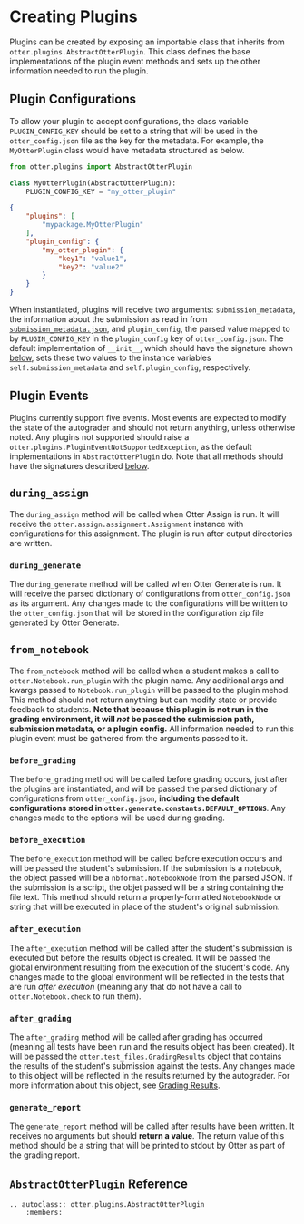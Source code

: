 # Creating Plugins

Plugins can be created by exposing an importable class that inherits from `otter.plugins.AbstractOtterPlugin`. This class defines the base implementations of the plugin event methods and sets up the other information needed to run the plugin.

## Plugin Configurations

To allow your plugin to accept configurations, the class variable `PLUGIN_CONFIG_KEY` should be set to a string that will be used in the `otter_config.json` file as the key for the metadata. For example, the `MyOtterPlugin` class would have metadata structured as below.

```python
from otter.plugins import AbstractOtterPlugin

class MyOtterPlugin(AbstractOtterPlugin):
    PLUGIN_CONFIG_KEY = "my_otter_plugin"
```

```json
{
    "plugins": [
        "mypackage.MyOtterPlugin"
    ],
    "plugin_config": {
        "my_otter_plugin": {
            "key1": "value1",
            "key2": "value2"
        }
    }
}
```

When instantiated, plugins will receive two arguments: `submission_metadata`, the information about the submission as read in from [`submission_metadata.json`](https://gradescope-autograders.readthedocs.io/en/latest/submission_metadata/), and `plugin_config`, the parsed value mapped to by `PLUGIN_CONFIG_KEY` in the `plugin_config` key of `otter_config.json`. The default implementation of `__init__`, which should have the signature shown [below](#absctractotterplugin-reference), sets these two values to the instance variables `self.submission_metadata` and `self.plugin_config`, respectively.

## Plugin Events

Plugins currently support five events. Most events are expected to modify the state of the autograder and should not return anything, unless otherwise noted. Any plugins not supported should raise a `otter.plugins.PluginEventNotSupportedException`, as the default implementations in `AbstractOtterPlugin` do. Note that all methods should have the signatures described [below](#absctractotterplugin-reference).

## `during_assign`

The `during_assign` method will be called when Otter Assign is run. It will receive the `otter.assign.assignment.Assignment` instance with configurations for this assignment. The plugin is run after output directories are written.

### `during_generate`

The `during_generate` method will be called when Otter Generate is run. It will receive the parsed dictionary of configurations from `otter_config.json` as its argument. Any changes made to the configurations will be written to the `otter_config.json` that will be stored in the configuration zip file generated by Otter Generate.

## `from_notebook`

The `from_notebook` method will be called when a student makes a call to `otter.Notebook.run_plugin` with the plugin name. Any additional args and kwargs passed to `Notebook.run_plugin` will be passed to the plugin mehod. This method should not return anything but can modify state or provide feedback to students. **Note that because this plugin is not run in the grading environment, it will _not_ be passed the submission path, submission metadata, or a plugin config.** All information needed to run this plugin event must be gathered from the arguments passed to it.

### `before_grading`

The `before_grading` method will be called before grading occurs, just after the plugins are instantiated, and will be passed the parsed dictionary of configurations from `otter_config.json`, **including the default configurations stored in `otter.generate.constants.DEFAULT_OPTIONS`**. Any changes made to the options will be used during grading.

### `before_execution`

The `before_execution` method will be called before execution occurs and will be passed the student's submission. If the submission is a notebook, the object passed will be a ``nbformat.NotebookNode`` from the parsed JSON. If the submission is a script, the objet passed will be a string containing the file text. This method should return a properly-formatted ``NotebookNode`` or string that will be executed in place of the student's original submission.

### `after_execution`

The `after_execution` method will be called after the student's submission is executed but before the results object is created. It will be passed the global environment resulting from the execution of the student's code. Any changes made to the global environment will be reflected in the tests that are run _after execution_ (meaning any that do not have a call to `otter.Notebook.check` to run them).

### `after_grading`

The `after_grading` method will be called after grading has occurred (meaning all tests have been run and the results object has been created). It will be passed the `otter.test_files.GradingResults` object that contains the results of the student's submission against the tests. Any changes made to this object will be reflected in the results returned by the autograder. For more information about this object, see [Grading Results](../workflow/executing_submissions/otter_run.md).

### `generate_report`

The `generate_report` method will be called after results have been written. It receives no arguments but should **return a value**. The return value of this method should be a string that will be printed to stdout by Otter as part of the grading report.

## `AbstractOtterPlugin` Reference

```eval_rst
.. autoclass:: otter.plugins.AbstractOtterPlugin
    :members:
```
